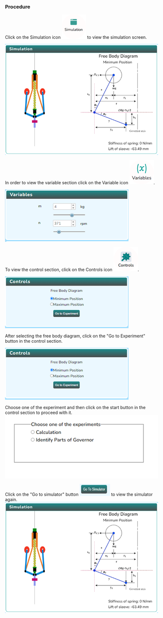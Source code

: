 ### Procedure

<div style="text-align:left">
  Click on the Simulation icon    <img src="images/simulation.png" alt="Alt text" style="height:80px; width:80px;">  to view the simulation screen. 

   ![Alt text](images/procedure_1a.png)
   
   In order to view the variable section click on the Variable icon <img src="images/var1.png" alt="Alt text" style="height:80px; width:80px;">.

   ![Alt text](images/var2.png)

To view the control section, click on the Controls icon <img src="images/controls.png" alt="Alt text" style="height:80px; width:80px;">.

   ![Alt text](images/controlStartBtn.png)

 After selecting the free body diagram, click on the "Go to Experiment" button in the control section.

   ![Alt text](images/controlStartBtn.png)
  
  Choose one of the experiment and then click on the start button in the control section to proceed with it. 
   ![Alt text](images/choose1.png) 

 Click on the "Go to simulator" button <img src="images/sim1.png" style="height:40px; width:100px;"> to view the simulator again. 
  ![Alt text](images/procedure_1a.png)
 


